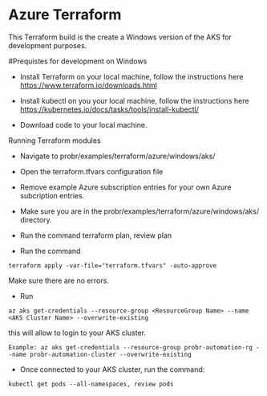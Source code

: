  # Azure Terraform

This Terraform build is the create a Windows version of the AKS for development purposes.

#Prequistes for development on Windows

- Install Terraform on your local machine, follow the instructions here https://www.terraform.io/downloads.html

- Install kubectl on you your local machine, follow the instructions here
https://kubernetes.io/docs/tasks/tools/install-kubectl/

- Download code to your local machine. 

Running Terraform modules
- Navigate to probr/examples/terraform/azure/windows/aks/

- Open the terraform.tfvars configuration file

- Remove example Azure subscription entries for your own Azure subcription entries.

- Make sure you are in the probr/examples/terraform/azure/windows/aks/ directory.

- Run the command terraform plan, review plan

- Run the command 
 ~~~
 terraform apply -var-file="terraform.tfvars" -auto-approve
 ~~~
 Make sure there are no errors.
 
- Run
 ~~~
 az aks get-credentials --resource-group <ResourceGroup Name> --name  <AKS Cluster Name> --overwrite-existing
 ~~~ 
 this will allow to login to your AKS cluster.
 ~~~
 Example: az aks get-credentials --resource-group probr-automation-rg --name probr-automation-cluster --overwrite-existing
 ~~~
  
- Once connected to your AKS cluster, run the command:
 ~~~
 kubectl get pods --all-namespaces, review pods
 ~~~








